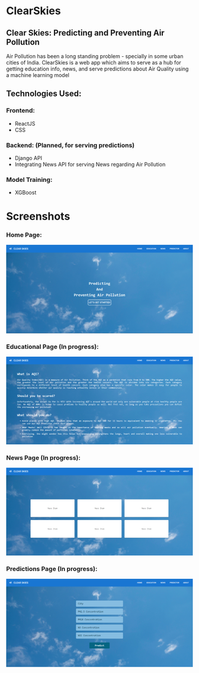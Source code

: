 # ClearSkies
## Clear Skies: Predicting and Preventing Air Pollution

Air Pollution has been a long standing problem - specially in some urban cities of India. ClearSkies is a web app which aims to serve as a hub for getting education info, news, and serve predictions about Air Quality using a machine learning model

## Technologies Used:

### Frontend:
- ReactJS
- CSS

### Backend: (Planned, for serving predictions)
- Django API
- Integrating News API for serving News regarding Air Pollution

### Model Training:
- XGBoost

# Screenshots

### Home Page:
![Home page](/assets/home.png?raw=true "Home Page")

### Educational Page (In progress):
![Edu page](/assets/placeholder_edu.png?raw=true "Edu Page")

### News Page (In progress):
![News page](/assets/placeholder_news.png?raw=true "Home Page")


### Predictions Page (In progress):
![Predictions page](/assets/placeholder_form.png?raw=true "Home Page")

